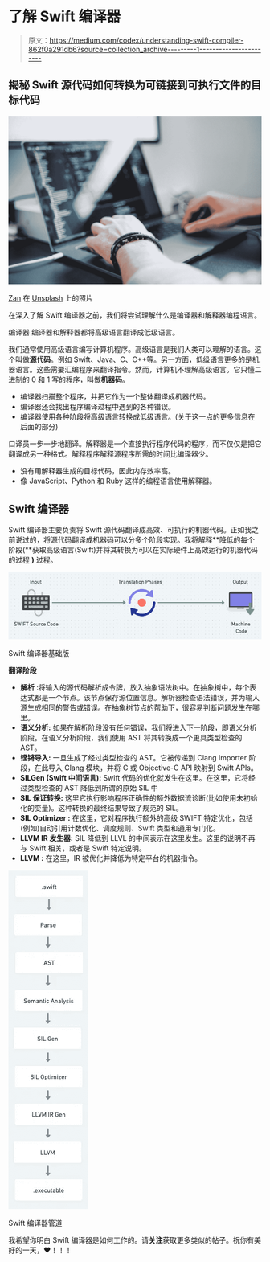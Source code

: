 # 了解 Swift 编译器

> 原文：<https://medium.com/codex/understanding-swift-compiler-862f0a291db6?source=collection_archive---------1----------------------->

## 揭秘 Swift 源代码如何转换为可链接到可执行文件的目标代码

![](img/fd248162755ae29561f21cf5109ccfaf.png)

[Zan](https://unsplash.com/@zanilic?utm_source=medium&utm_medium=referral) 在 [Unsplash](https://unsplash.com?utm_source=medium&utm_medium=referral) 上的照片

在深入了解 Swift 编译器之前，我们将尝试理解什么是编译器和解释器编程语言。

编译器
编译器和解释器都将高级语言翻译成低级语言。

我们通常使用高级语言编写计算机程序。高级语言是我们人类可以理解的语言。这个叫做**源代码**。例如 Swift、Java、C、C++等。另一方面，低级语言更多的是机器语言。这些需要汇编程序来翻译指令。然而，计算机不理解高级语言。它只懂二进制的 0 和 1 写的程序，叫做**机器码**。

*   编译器扫描整个程序，并把它作为一个整体翻译成机器代码。
*   编译器还会找出程序编译过程中遇到的各种错误。
*   编译器使用各种阶段将高级语言转换成低级语言。(关于这一点的更多信息在后面的部分)

口译员一步一步地翻译。解释器是一个直接执行程序代码的程序，而不仅仅是把它翻译成另一种格式。解释程序解释源程序所需的时间比编译器少。

*   没有用解释器生成的目标代码，因此内存效率高。
*   像 JavaScript、Python 和 Ruby 这样的编程语言使用解释器。

## Swift 编译器

Swift 编译器主要负责将 Swift 源代码翻译成高效、可执行的机器代码。正如我之前说过的，将源代码翻译成机器码可以分多个阶段实现。我将解释**降低的每个阶段(**获取高级语言(Swift)并将其转换为可以在实际硬件上高效运行的机器代码的过程 **)** 过程。

![](img/88e5337bb9a015c16731761fff289c43.png)

Swift 编译器基础版

**翻译阶段**

*   **解析** :将输入的源代码解析成令牌，放入抽象语法树中。在抽象树中，每个表达式都是一个节点。该节点保存源位置信息。解析器检查语法错误，并为输入源生成相同的警告或错误。在抽象树节点的帮助下，很容易判断问题发生在哪里。
*   **语义分析:** 如果在解析阶段没有任何错误，我们将进入下一阶段，即语义分析阶段。在语义分析阶段，我们使用 AST 将其转换成一个更具类型检查的 AST。
*   **铿锵导入:**
    一旦生成了经过类型检查的 AST。它被传递到 Clang Importer 阶段，在此导入 Clang 模块，并将 C 或 Objective-C API 映射到 Swift APIs。
*   **SILGen (Swift 中间语言):**
    Swift 代码的优化就发生在这里。在这里，它将经过类型检查的 AST 降低到所谓的原始 SIL 中
*   **SIL 保证转换:** 这里它执行影响程序正确性的额外数据流诊断(比如使用未初始化的变量)。这种转换的最终结果导致了规范的 SIL。
*   **SIL Optimizer :** 在这里，它对程序执行额外的高级 SWIFT 特定优化，包括(例如)自动引用计数优化、调度规则、Swift 类型和通用专门化。
*   **LLVM IR 发生器:** SIL 降低到 LLVL 的中间表示在这里发生。这里的说明不再与 Swift 相关，或者是 Swift 特定说明。
*   **LLVM :** 在这里，IR 被优化并降低为特定平台的机器指令。

![](img/8f1e43282056448c7bab65627b45286f.png)

Swift 编译器管道

我希望你明白 Swift 编译器是如何工作的。请**关注**获取更多类似的帖子。祝你有美好的一天，❤️！！！